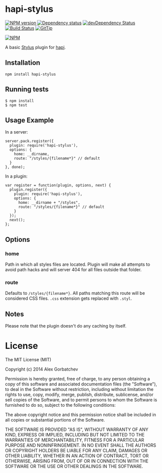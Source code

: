 # hapi-stylus

[![NPM version](https://badge.fury.io/js/hapi-stylus.svg)](http://badge.fury.io/js/hapi-stylus)
[![Dependency status](https://david-dm.org/alexgorbatchev/hapi-stylus.svg)](https://david-dm.org/alexgorbatchev/hapi-stylus)
[![devDependency Status](https://david-dm.org/alexgorbatchev/hapi-stylus/dev-status.svg)](https://david-dm.org/alexgorbatchev/hapi-stylus#info=devDependencies)
[![Build Status](https://api.travis-ci.org/alexgorbatchev/hapi-stylus.svg?branch=master)](https://travis-ci.org/alexgorbatchev/hapi-stylus)
[![GitTip](http://img.shields.io/gittip/alexgorbatchev.svg)](https://www.gittip.com/alexgorbatchev/)

[![NPM](https://nodei.co/npm/hapi-stylus.svg)](https://npmjs.org/package/hapi-stylus)

A basic [Stylus] plugin for [hapi].

## Installation

    npm install hapi-stylus

## Running tests

    $ npm install
    $ npm test

## Usage Example

In a server:

    server.pack.register({
      plugin: require('hapi-stylus'),
      options: {
        home: __dirname,
        route: "/styles/{filename*}" // default
      }
    }, done);

In a plugin:

    var register = function(plugin, options, next) {
      plugin.register({
        plugin: require('hapi-stylus'),
        options: {
          home: __dirname + "/styles",
          route: "/styles/{filename*}" // default
        }
      });
      next();
    };

## Options

### home

Path in which all styles files are located. Plugin will make all attempts to avoid path hacks and will server 404 for all files outside that folder.

### route

Defaults to `/styles/{filename*}`. All paths matching this route will be considered CSS files. `.css` extension gets replaced with `.styl`.

## Notes

Please note that the plugin doesn't do any caching by itself.

# License

The MIT License (MIT)

Copyright (c) 2014 Alex Gorbatchev

Permission is hereby granted, free of charge, to any person obtaining a copy
of this software and associated documentation files (the "Software"), to deal
in the Software without restriction, including without limitation the rights
to use, copy, modify, merge, publish, distribute, sublicense, and/or sell
copies of the Software, and to permit persons to whom the Software is
furnished to do so, subject to the following conditions:

The above copyright notice and this permission notice shall be included in
all copies or substantial portions of the Software.

THE SOFTWARE IS PROVIDED "AS IS", WITHOUT WARRANTY OF ANY KIND, EXPRESS OR
IMPLIED, INCLUDING BUT NOT LIMITED TO THE WARRANTIES OF MERCHANTABILITY,
FITNESS FOR A PARTICULAR PURPOSE AND NONINFRINGEMENT. IN NO EVENT SHALL THE
AUTHORS OR COPYRIGHT HOLDERS BE LIABLE FOR ANY CLAIM, DAMAGES OR OTHER
LIABILITY, WHETHER IN AN ACTION OF CONTRACT, TORT OR OTHERWISE, ARISING FROM,
OUT OF OR IN CONNECTION WITH THE SOFTWARE OR THE USE OR OTHER DEALINGS IN
THE SOFTWARE.

[Stylus]: http://learnboost.github.io/stylus/
[hapi]: http://hapijs.com/
